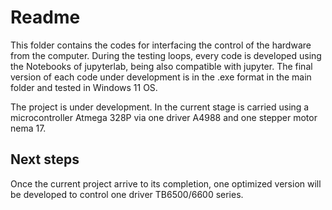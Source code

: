 # Readme

This folder contains the codes for interfacing the control of the hardware from the computer. 
During the testing loops, every code is developed using the Notebooks of jupyterlab, being also compatible with jupyter.
The final version of each code under development is in the .exe format in the main folder and tested in Windows 11 OS.

The project is under development. In the current stage is carried using a microcontroller Atmega 328P via one driver A4988 and one stepper motor nema 17.

## Next steps

Once the current project arrive to its completion, one optimized version will be developed to control one driver TB6500/6600 series.
